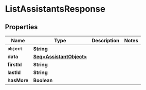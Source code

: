 

# ListAssistantsResponse


## Properties

Name | Type | Description | Notes
------------ | ------------- | ------------- | -------------
**`object`** | **String** |  | 
**data** | [**Seq&lt;AssistantObject&gt;**](AssistantObject.md) |  | 
**firstId** | **String** |  | 
**lastId** | **String** |  | 
**hasMore** | **Boolean** |  | 



